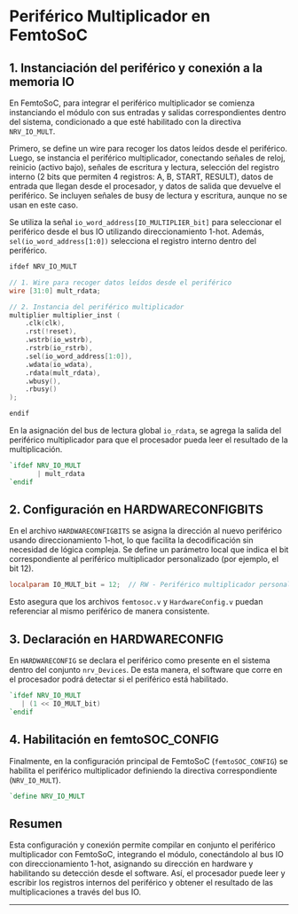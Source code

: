 # Periférico Multiplicador en FemtoSoC

## 1. Instanciación del periférico y conexión a la memoria IO

En FemtoSoC, para integrar el periférico multiplicador se comienza instanciando el módulo con sus entradas y salidas correspondientes dentro del sistema, condicionado a que esté habilitado con la directiva `NRV_IO_MULT`.

Primero, se define un wire para recoger los datos leídos desde el periférico. Luego, se instancia el periférico multiplicador, conectando señales de reloj, reinicio (activo bajo), señales de escritura y lectura, selección del registro interno (2 bits que permiten 4 registros: A, B, START, RESULT), datos de entrada que llegan desde el procesador, y datos de salida que devuelve el periférico. Se incluyen señales de busy de lectura y escritura, aunque no se usan en este caso.

Se utiliza la señal `io_word_address[IO_MULTIPLIER_bit]` para seleccionar el periférico desde el bus IO utilizando direccionamiento 1-hot. 
Además, `sel(io_word_address[1:0])` selecciona el registro interno dentro del periférico.

```verilog
ifdef NRV_IO_MULT

// 1. Wire para recoger datos leídos desde el periférico
wire [31:0] mult_rdata;

// 2. Instancia del periférico multiplicador
multiplier multiplier_inst (
    .clk(clk),
    .rst(!reset),                         
    .wstrb(io_wstrb),                       
    .rstrb(io_rstrb),                    
    .sel(io_word_address[1:0]),            
    .wdata(io_wdata),                     
    .rdata(mult_rdata),                     
    .wbusy(),                                
    .rbusy()                                
);

endif
```

En la asignación del bus de lectura global `io_rdata`, se agrega la salida del periférico multiplicador para que el procesador pueda leer el resultado de la multiplicación.

```verilog
`ifdef NRV_IO_MULT
       | mult_rdata
`endif
```

## 2. Configuración en HARDWARECONFIGBITS

En el archivo `HARDWARECONFIGBITS` se asigna la dirección al nuevo periférico usando direccionamiento 1-hot, lo que facilita la decodificación sin necesidad de lógica compleja. 
Se define un parámetro local que indica el bit correspondiente al periférico multiplicador personalizado (por ejemplo, el bit 12).

```verilog
localparam IO_MULT_bit = 12;  // RW - Periférico multiplicador personalizado
```

Esto asegura que los archivos `femtosoc.v` y `HardwareConfig.v` puedan referenciar al mismo periférico de manera consistente.

## 3. Declaración en HARDWARECONFIG

En `HARDWARECONFIG` se declara el periférico como presente en el sistema dentro del conjunto `nrv_Devices`. De esta manera, el software que corre en el procesador podrá detectar si el periférico está habilitado.

```verilog
`ifdef NRV_IO_MULT
   | (1 << IO_MULT_bit)
`endif
```

## 4. Habilitación en femtoSOC_CONFIG
Finalmente, en la configuración principal de FemtoSoC (`femtoSOC_CONFIG`) se habilita el periférico multiplicador definiendo la directiva correspondiente (`NRV_IO_MULT`).

```verilog
`define NRV_IO_MULT
```


##  Resumen
Esta configuración y conexión permite compilar en conjunto el periférico multiplicador con FemtoSoC, integrando el módulo, conectándolo al bus IO con direccionamiento 1-hot, asignando su dirección en hardware y habilitando su detección desde el software. Así, el procesador puede leer y escribir los registros internos del periférico y obtener el resultado de las multiplicaciones a través del bus IO.

---
